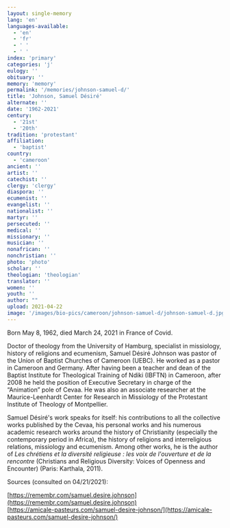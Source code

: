 ```yaml
---
layout: single-memory
lang: 'en'
languages-available:
  - 'en'
  - 'fr'
  - ' '
  - ' '
index: 'primary'
categories: 'j'
eulogy: ''
obituary: ''
memory: 'memory'
permalink: '/memories/johnson-samuel-d/'
title: 'Johnson, Samuel Désiré'
alternate: ''
date: '1962-2021'
century:
  - '21st'
  - '20th'                     
tradition: 'protestant'                       
affiliation:
  - 'baptist'
country:
  - 'cameroon'
ancient: ''
artist: ''
catechist: ''
clergy: 'clergy'
diaspora: ''
ecumenist: ''
evangelist: ''
nationalist: ''
martyr: ''
persecuted: ''
medical: ''
missionary: ''
musician: ''
nonafrican: ''
nonchristian: ''
photo: 'photo'
scholar: ''
theologian: 'theologian'
translator: ''
women: ''
youth: ''
author: ""
upload: 2021-04-22
image: '/images/bio-pics/cameroon/johnson-samuel-d/johnson-samuel-d.jpg'
---
```


Born May 8, 1962, died March 24, 2021 in France of Covid.

Doctor of theology from the University of Hamburg, specialist in missiology, history of religions and ecumenism, Samuel Désiré Johnson was pastor of the Union of Baptist Churches of Cameroon (UEBC). He worked as a pastor in Cameroon and Germany. After having been a teacher and dean of the Baptist Institute for Theological Training of Ndiki (IBFTN) in Cameroon, after 2008 he held the position of Executive Secretary in charge of the “Animation” pole of Cevaa. He was also an associate researcher at the Maurice-Leenhardt Center for Research in Missiology of the Protestant Institute of Theology of Montpellier.

Samuel Désiré's work speaks for itself: his contributions to all the collective works published by the Cevaa, his personal works and his numerous academic research works around the history of Christianity (especially the contemporary period in Africa), the history of religions and interreligious relations, missiology and ecumenism. Among other works, he is the author of *Les chrétiens et la diversité religieuse : les voix de l'ouverture et de la rencontre* (Christians and Religious Diversity: Voices of Openness and Encounter) (Paris: Karthala, 2011).


Sources (consulted on 04/21/2021):

[https://remembr.com/samuel.desire.johnson](https://remembr.com/samuel.desire.johnson)  
[https://amicale-pasteurs.com/samuel-desire-johnson/](https://amicale-pasteurs.com/samuel-desire-johnson/)
